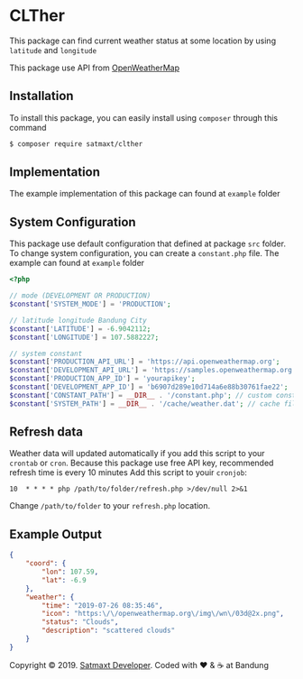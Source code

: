 # CLTher

This package can find current weather status at some location by using ``latitude`` and ``longitude``

This package use API from [OpenWeatherMap](https://openweathermap.org)

## Installation
To install this package, you can easily install using ``composer`` through this command
```bash
$ composer require satmaxt/clther
```

## Implementation
The example implementation of this package can found at ``example`` folder

## System Configuration
This package use default configuration that defined at package ``src`` folder.
To change system configuration, you can create a ``constant.php`` file. The example can found at ``example`` folder

```php
<?php

// mode (DEVELOPMENT OR PRODUCTION)
$constant['SYSTEM_MODE'] = 'PRODUCTION';

// latitude longitude Bandung City
$constant['LATITUDE'] = -6.9042112;
$constant['LONGITUDE'] = 107.5882227;

// system constant
$constant['PRODUCTION_API_URL'] = 'https://api.openweathermap.org';
$constant['DEVELOPMENT_API_URL'] = 'https://samples.openweathermap.org';
$constant['PRODUCTION_APP_ID'] = 'yourapikey';
$constant['DEVELOPMENT_APP_ID'] = 'b6907d289e10d714a6e88b30761fae22';
$constant['CONSTANT_PATH'] = __DIR__ . '/constant.php'; // custom constant file
$constant['SYSTEM_PATH'] = __DIR__ . '/cache/weather.dat'; // cache file name
```

## Refresh data
Weather data will updated automatically if you add this script to your ``crontab`` or ``cron``.
Because this package use free API key, recommended refresh time is every 10 minutes
Add this script to youir ``cronjob``:
```
10  * * * * php /path/to/folder/refresh.php >/dev/null 2>&1
```
Change ``/path/to/folder`` to your ``refresh.php`` location.

## Example Output
```json
{
    "coord": {
        "lon": 107.59,
        "lat": -6.9
    },
    "weather": {
        "time": "2019-07-26 08:35:46",
        "icon": "https:\/\/openweathermap.org\/img\/wn\/03d@2x.png",
        "status": "Clouds",
        "description": "scattered clouds"
    }
}
```

Copyright &copy; 2019. [Satmaxt Developer](https://satmaxt.xyz). Coded with :heart: & :coffee: at Bandung
